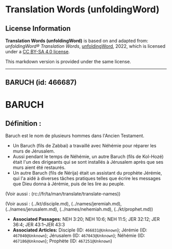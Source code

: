 # Translation Words (unfoldingWord)

## License Information

**Translation Words (unfoldingWord)** is based on and adapted from: _unfoldingWord® Translation Words_, [unfoldingWord](https://unfoldingword.org/utw), 2022, which is licensed under a [CC BY-SA 4.0 license](https://creativecommons.org/licenses/by-sa/4.0/legalcode.en).

This markdown version is provided under the same license.



--------------------------------

## BARUCH (id: 466687)

BARUCH
======

Définition :
------------

Baruch est le nom de plusieurs hommes dans l'Ancien Testament.

* Un Baruch (fils de Zabbai) a travaillé avec Néhémie pour réparer les murs de Jérusalem.
* Aussi pendant le temps de Néhémie, un autre Baruch (fils de Kol\-Hozé) était l'un des dirigeants qui se sont installés à Jérusalem après que ses murs aient été restaurés.
* Un autre Baruch (fils de Nérija) était un assistant du prophète Jérémie, qui l'a aidé à diverses tâches pratiques telles que écrire les messages que Dieu donna à Jérémie, puis de les lire au peuple.

(Voir aussi : (rc://fr/ta/man/translate/translate\-names))

(Voir aussi : (../kt/disciple.md), (../names/jeremiah.md), (../names/jerusalem.md), (../names/nehemiah.md), (../kt/prophet.md))

* **Associated Passages:** NEH 3:20; NEH 10:6; NEH 11:5; JER 32:12; JER 36:4; JER 43:1–JER 43:3
* **Associated Articles:** Disciple (ID: `466831@Unknown`); Jérémie (ID: `467040@Unknown`); Jérusalem (ID: `467043@Unknown`); Néhémie (ID: `467186@Unknown`); Prophète (ID: `467251@Unknown`)

